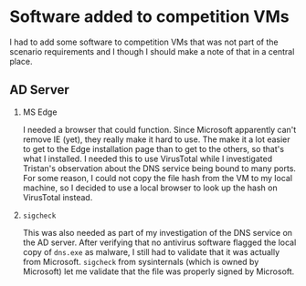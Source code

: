 # Software added to competition VMs

I had to add some software to competition VMs that was not part of the scenario requirements and I though I should make a note of that in a central place.

## AD Server

1. MS Edge

   I needed a browser that could function. Since Microsoft apparently can't remove IE (yet), they really make it hard to use. The make it a lot easier to get to the Edge installation page than to get to the others, so that's what I installed. I needed this to use VirusTotal while I investigated Tristan's observation about the DNS service being bound to many ports. For some reason, I could not copy the file hash from the VM to my local machine, so I decided to use a local browser to look up the hash on VirusTotal instead.

2. `sigcheck`

   This was also needed as part of my investigation of the DNS service on the AD server. After verifying that no antivirus software flagged the local copy of `dns.exe` as malware, I still had to validate that it was actually from Microsoft. `sigcheck` from sysinternals (which is owned by Microsoft) let me validate that the file was properly signed by Microsoft.
   
